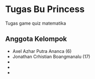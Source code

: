 
# Tugas Bu Princess

Tugas game quiz matematika

## Anggota Kelompok

- Axel Azhar Putra Ananca (6)
- Jonathan Crhistian Boangmanalu (17)
-
-
-
